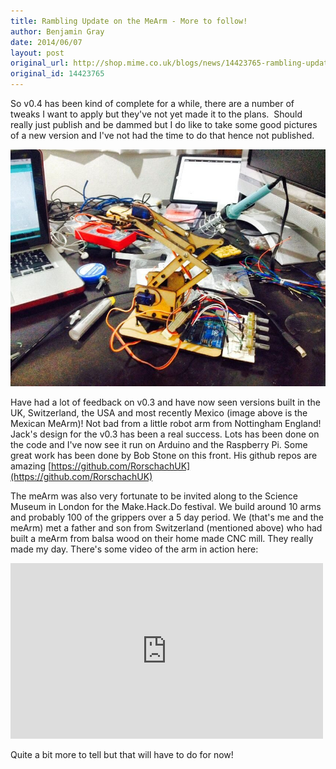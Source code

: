 ```yaml
---
title: Rambling Update on the MeArm - More to follow!
author: Benjamin Gray
date: 2014/06/07
layout: post
original_url: http://shop.mime.co.uk/blogs/news/14423765-rambling-update-on-the-mearm-more-to-follow
original_id: 14423765
---
```


So v0.4 has been kind of complete for a while, there are a number of tweaks I want to apply but they've not yet made it to the plans. &nbsp;Should really just publish and be dammed but I do like to take some good pictures of a new version and I've not had the time to do that hence not published.

![](/assets/blog/2014-06-07-rambling-update-on-the-mearm-more-to-follow/3439411402082085418.jpg)

Have had a lot of feedback on v0.3 and have now seen versions built in the UK, Switzerland, the USA and most recently Mexico (image above is the Mexican MeArm)! Not bad from a little robot arm from Nottingham England! Jack's design for the v0.3 has been a real success. Lots has been done on the code and I've now see it run on Arduino and the Raspberry Pi. Some great work has been done by Bob Stone on this front. His github repos are amazing&nbsp;[https://github.com/RorschachUK](https://github.com/RorschachUK)

The meArm was also very fortunate to be invited along to the Science Museum in London for the Make.Hack.Do festival. We build around 10 arms and probably 100 of the grippers over a 5 day period. We (that's me and the meArm) met a father and son from Switzerland (mentioned above) who had built a meArm from balsa wood on their home made CNC mill. They really made my day. There's some video of the arm in action here:

<iframe width="500" height="281" src="http://www.youtube.com/embed/KMF0qtKtf9c" frameborder="0"></iframe>

Quite a bit more to tell but that will have to do for now!


